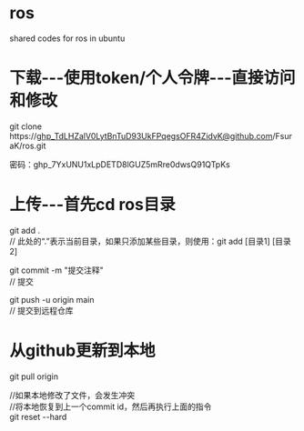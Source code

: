 # ros
shared codes for ros in ubuntu

# 下载---使用token/个人令牌---直接访问和修改
git clone https://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@github.com/FsuraK/ros.git

密码：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

# 上传---首先cd ros目录
git add .  
// 此处的“.”表示当前目录，如果只添加某些目录，则使用：git add [目录1] [目录2]

git commit -m "提交注释"  
// 提交

git push -u origin main  
// 提交到远程仓库

# 从github更新到本地
git pull origin  

//如果本地修改了文件，会发生冲突  
//将本地恢复到上一个commit id，然后再执行上面的指令  
git reset --hard  




